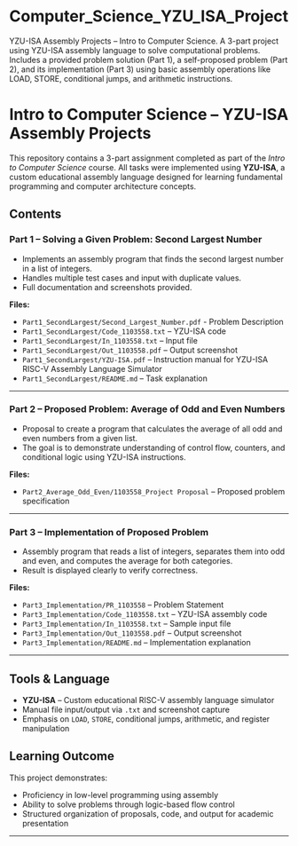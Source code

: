 # Computer_Science_YZU_ISA_Project
YZU-ISA Assembly Projects – Intro to Computer Science. A 3-part project using YZU-ISA assembly language to solve computational problems. Includes a provided problem solution (Part 1), a self-proposed problem (Part 2), and its implementation (Part 3) using basic assembly operations like LOAD, STORE, conditional jumps, and arithmetic instructions.

# Intro to Computer Science – YZU-ISA Assembly Projects

This repository contains a 3-part assignment completed as part of the *Intro to Computer Science* course. All tasks were implemented using **YZU-ISA**, a custom educational assembly language designed for learning fundamental programming and computer architecture concepts.

## Contents

### Part 1 – Solving a Given Problem: Second Largest Number

- Implements an assembly program that finds the second largest number in a list of integers.
- Handles multiple test cases and input with duplicate values.
- Full documentation and screenshots provided.

**Files:**
- `Part1_SecondLargest/Second_Largest_Number.pdf` - Problem Description
- `Part1_SecondLargest/Code_1103558.txt` – YZU-ISA code
- `Part1_SecondLargest/In_1103558.txt` – Input file
- `Part1_SecondLargest/Out_1103558.pdf` – Output screenshot
- `Part1_SecondLargest/YZU-ISA.pdf` – Instruction manual for YZU-ISA RISC-V Assembly Language Simulator
- `Part1_SecondLargest/README.md` – Task explanation

---

### Part 2 – Proposed Problem: Average of Odd and Even Numbers

- Proposal to create a program that calculates the average of all odd and even numbers from a given list.
- The goal is to demonstrate understanding of control flow, counters, and conditional logic using YZU-ISA instructions.

**Files:**
- `Part2_Average_Odd_Even/1103558_Project Proposal` – Proposed problem specification

---

### Part 3 – Implementation of Proposed Problem

- Assembly program that reads a list of integers, separates them into odd and even, and computes the average for both categories.
- Result is displayed clearly to verify correctness.

**Files:**
- `Part3_Implementation/PR_1103558` – Problem Statement
- `Part3_Implementation/Code_1103558.txt` – YZU-ISA assembly code
- `Part3_Implementation/In_1103558.txt` – Sample input file
- `Part3_Implementation/Out_1103558.pdf` – Output screenshot
- `Part3_Implementation/README.md` – Implementation explanation

---

## Tools & Language

- **YZU-ISA** – Custom educational RISC-V assembly language simulator
- Manual file input/output via `.txt` and screenshot capture
- Emphasis on `LOAD`, `STORE`, conditional jumps, arithmetic, and register manipulation

## Learning Outcome

This project demonstrates:
- Proficiency in low-level programming using assembly
- Ability to solve problems through logic-based flow control
- Structured organization of proposals, code, and output for academic presentation

---
